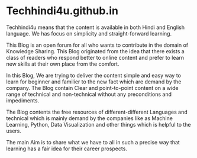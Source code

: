# Techhindi4u.github.in
Techhindi4u means that the content is available in both Hindi and English language. We has focus on simplicity and straight-forward learning.

This Blog is an open forum for all who wants to contribute in the domain of Knowledge Sharing. This Blog originated from the idea that there exists a class of readers who respond better to online content and prefer to learn new skills at their own place from the comfort.

In this Blog, We are trying to deliver the content simple and easy way to learn for beginner and familier to the new fact which are demand by the company. The Blog contain Clear and point-to-point content on a wide range of technical and non-technical without any preconditions and impediments.

The Blog contents the free resources of different-different Languages and technical which is mainly demand by the companies like as Machine Learning, Python, Data Visualization and other things which is helpful to the users.

The main Aim is to share what we have to all in such a precise way that learning has a fair idea for their career prospects.
